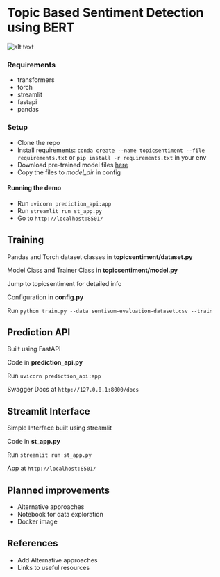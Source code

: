 # Topic Based Sentiment Detection using BERT

![alt text](https://github.com/sampathkethineedi/sentisum-topic-sentiment/blob/dev/st_interface.png?raw=true)

### Requirements
- transformers
- torch
- streamlit
- fastapi
- pandas

### Setup
- Clone the repo
- Install requirements: `conda create --name topicsentiment --file requirements.txt` or `pip install -r requirements.txt` in your env
- Download pre-trained model files [here](https://drive.google.com/drive/folders/1wWui9xZk0fnPzV06OHaKBS8xqJSOLPzS?usp=sharing)
- Copy the files to *model_dir* in config

#### Running the demo
- Run `uvicorn prediction_api:app`
- Run `streamlit run st_app.py`
- Go to `http://localhost:8501/`

## Training

Pandas and Torch dataset classes in **topicsentiment/dataset.py**

Model Class and Trainer Class in **topicsentiment/model.py**

Jump to topicsentiment for detailed info

Configuration in **config.py**

Run `python train.py --data sentisum-evaluation-dataset.csv --train`

## Prediction API
Built using FastAPI

Code in **prediction_api.py**

Run `uvicorn prediction_api:app`

Swagger Docs at `http://127.0.0.1:8000/docs`

## Streamlit Interface
Simple Interface built using streamlit

Code in **st_app.py**

Run `streamlit run st_app.py`

App at `http://localhost:8501/`

## Planned improvements
- Alternative approaches
- Notebook for data exploration
- Docker image

## References
- Add Alternative approaches
- Links to useful resources

